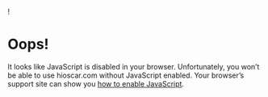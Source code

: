 !

Oops!
=====

It looks like JavaScript is disabled in your browser. Unfortunately, you won’t be able to use hioscar.com without JavaScript enabled. Your browser’s support site can show you [how to enable JavaScript](http://www.enable-javascript.com/).